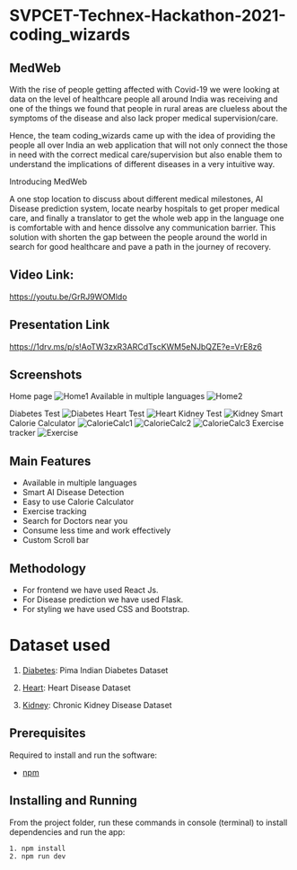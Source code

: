 # SVPCET-Technex-Hackathon-2021-coding_wizards

## MedWeb
With the rise of people getting affected with Covid-19 we were looking at data on the level of healthcare people all around India was receiving and one of the things we found that people in rural areas are clueless about the symptoms of the disease and also lack proper medical supervision/care.

Hence, the team coding_wizards came up with the idea of providing the people all over India an web application that will not only connect the those in need with the correct medical care/supervision but also enable them to understand the implications of different diseases in a very intuitive way.

Introducing MedWeb

A one stop location to discuss about different medical milestones, AI Disease prediction system, locate nearby hospitals to get proper medical care, and finally a translator to get the whole web app in the language one is comfortable with and hence dissolve any communication barrier. This solution with shorten the gap between the people around the world in search for good healthcare and pave a path in the journey of recovery.

<!-- *You can check the demo of the project by [clicking here]()* -->

## Video Link:
https://youtu.be/GrRJ9WOMldo

## Presentation Link
https://1drv.ms/p/s!AoTW3zxR3ARCdTscKWM5eNJbQZE?e=VrE8z6

## Screenshots
Home page
![Home1](https://user-images.githubusercontent.com/64153988/105539886-5e264a80-5d1b-11eb-88c9-f7ea668c00ca.png)
Available in multiple languages
![Home2](https://user-images.githubusercontent.com/64153988/105539896-62526800-5d1b-11eb-909f-c220f700c584.png)

Diabetes Test
![Diabetes](https://user-images.githubusercontent.com/64153988/105549991-2de4a900-5d27-11eb-8aea-6a088ae7b2df.png)
Heart Test
![Heart](https://user-images.githubusercontent.com/64153988/105550035-30470300-5d27-11eb-8809-3a72d35afe10.png)
Kidney Test
![Kidney](https://user-images.githubusercontent.com/64153988/105550100-34732080-5d27-11eb-9c31-69c0cc09165d.png)
Smart Calorie Calculator
![CalorieCalc1](https://user-images.githubusercontent.com/64153988/105539912-68e0df80-5d1b-11eb-9690-156753dbc74c.png)
![CalorieCalc2](https://user-images.githubusercontent.com/64153988/105539918-6bdbd000-5d1b-11eb-9caa-7728644b29bd.png)
![CalorieCalc3](https://user-images.githubusercontent.com/64153988/105539927-6e3e2a00-5d1b-11eb-823c-a8f74165f273.png)
Exercise tracker
![Exercise](https://user-images.githubusercontent.com/64153988/105539940-70a08400-5d1b-11eb-9d51-44af7557cb40.png)


## Main Features
- Available in multiple languages
- Smart AI Disease Detection
- Easy to use Calorie Calculator
- Exercise tracking
- Search for Doctors near you
- Consume less time and work effectively
- Custom Scroll bar

## Methodology
- For frontend we have used React Js.
- For Disease prediction we have used Flask.
- For styling we have used CSS and Bootstrap.

# Dataset used
1) [Diabetes](https://www.kaggle.com/uciml/pima-indians-diabetes-database): Pima Indian Diabetes Dataset

2) [Heart](https://www.kaggle.com/ronitf/heart-disease-uci): Heart Disease Dataset

3) [Kidney](https://www.kaggle.com/mansoordaku/ckdisease): Chronic Kidney Disease Dataset

## Prerequisites
Required to install and run the software:

 * [npm](https://www.npmjs.com/get-npm)


## Installing and Running

From the project folder, run these commands in console (terminal) to install dependencies and run the app:
```
1. npm install
2. npm run dev

